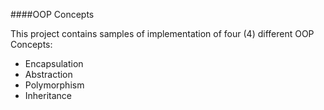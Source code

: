 ####OOP Concepts

This project contains samples of implementation of four (4) different OOP Concepts: 
* Encapsulation
* Abstraction
* Polymorphism 
* Inheritance
